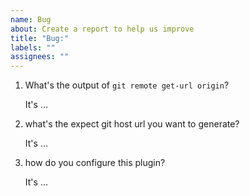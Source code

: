 ```yaml
---
name: Bug
about: Create a report to help us improve
title: "Bug:"
labels: ""
assignees: ""
---
```


1. What's the output of `git remote get-url origin`?

   It's ...

2. what's the expect git host url you want to generate?

   It's ...

3. how do you configure this plugin?

   It's ...
